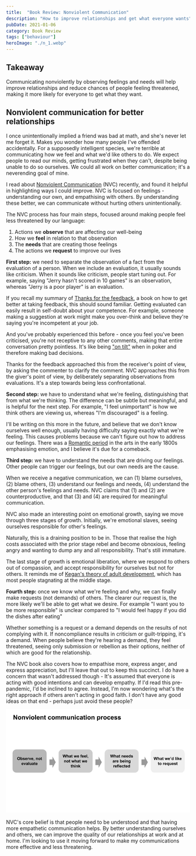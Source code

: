 ```yaml
---
title:  "Book Review: Nonviolent Communication"  
description: "How to improve relationships and get what everyone wants"
pubDate: 2021-01-06
category: Book Review
tags: ["behaviour"]
heroImage: "./n_1.webp"
---
```


## Takeaway

Communicating nonviolently by observing feelings and needs will help improve relationships and reduce chances of people feeling threatened, making it more likely for everyone to get what they want.

## Nonviolent communication for better relationships

I once unintentionally implied a friend was bad at math, and she's never let me forget it. Makes you wonder how many people I've offended accidentally. For a supposedly intelligent species, we're terrible at communicating how we feel and what we'd like others to do. We expect people to read our minds, getting frustrated when they can't, despite being unable to do so ourselves. We could all work on better communication; it's a neverending goal of mine.

I read about [Nonviolent Communication](https://www.amazon.com/Nonviolent-Communication-Language-Life-Changing-Relationships/dp/189200528X "NVC") (NVC) recently, and found it helpful in highlighting ways I could improve. NVC is focused on feelings - understanding our own, and empathising with others. By understanding these better, we can communicate without hurting others unintentionally. 

The NVC process has four main steps, focused around making people feel less threatened by our language:

1. Actions we **observe** that are affecting our well-being
2. How we **feel** in relation to that observation
3. The **needs** that are creating those feelings
4. The actions we **request** to improve our lives

**First step:** we need to separate the observation of a fact from the evaluation of a person. When we include an evaluation, it usually sounds like criticism. When it sounds like criticism, people start tuning out. For example, saying "Jerry hasn't scored in 10 games" is an observation, whereas "Jerry is a poor player" is an evaluation.

If you recall my summary of [Thanks for the feedback](https://www.leonlinsx.com/thanks-for-the-feedback/ "feedback"), a book on how to get better at taking feedback, this should sound familiar. Getting evaluated can easily result in self-doubt about your competence. For example, someone making a suggestion at work might make you over-think and believe they're saying you're incompetent at your job.

And you've probably experienced this before - once you feel you've been criticised, you're not receptive to any other comments, making that entire conversation pretty pointless. It's like being ["on tilt"](https://en.wikipedia.org/wiki/Tilt_(poker) "tilt") when in poker and therefore making bad decisions.  

Thanks for the feedback approached this from the receiver's point of view, by asking the commenter to clarify the comment. NVC approaches this from the giver's point of view, by deliberately separating observations from evaluations. It's a step towards being less confrontational.

**Second step:** we have to understand what we're feeling, distinguishing that from what we're thinking. The difference can be subtle but meaningful, and is helpful for the next step. For example, "I feel unimportant" is how we think others are viewing us, whereas "I'm discouraged" is a feeling.

I'll be writing on this more in the future, and believe that we don't know ourselves well enough, usually having difficulty saying exactly what we're feeling. This causes problems because we can't figure out how to address our feelings. There was a [Romantic period](https://en.wikipedia.org/wiki/Romanticism "romantic") in the arts in the early 1800s emphasising emotion, and I believe it's due for a comeback.

**Third step:** we have to understand the needs that are driving our feelings. Other people can trigger our feelings, but our own needs are the cause. 

When we receive a negative communication, we can (1) blame ourselves, (2) blame others, (3) understand our feelings and needs, (4) understand the other person's feelings and needs. NVC claims that (1) and (2) are counterproductive, and that (3) and (4) are required for meaningful communication. 

NVC also made an interesting point on emotional growth, saying we move through three stages of growth. Initially, we're emotional slaves, seeing ourselves responsible for other's feelings. 

Naturally, this is a draining position to be in. Those that realise the high costs associated with the prior stage rebel and become obnoxious, feeling angry and wanting to dump any and all responsibility. That's still immature. 

The last stage of growth is emotional liberation, where we respond to others out of compassion, and accept responsibility for ourselves but not for others. It reminds me of [Kegan's theory of adult development](https://avoidboringpeople.substack.com/p/dont-die-as-a-caterpillar "kegan"), which has most people stagnating at the middle stage.

**Fourth step:** once we know what we're feeling and why, we can finally make requests (not demands) of others. The clearer our request is, the more likely we'll be able to get what we desire. For example "I want you to be more responsible" is unclear compared to "I would feel happy if you did the dishes after eating"

Whether something is a request or a demand depends on the results of not complying with it. If noncompliance results in criticism or guilt-tripping, it's a demand. When people believe they're hearing a demand, they feel threatened, seeing only submission or rebellion as their options, neither of which are good for the relationship.

The NVC book also covers how to empathise more, express anger, and express appreciation, but I'll leave that out to keep this succinct. I do have a concern that wasn't addressed though - It's assumed that everyone is acting with good intentions and can develop empathy. If I'd read this pre-pandemic, I'd be inclined to agree. Instead, I'm now wondering what's the right approach if others aren't acting in good faith. I don't have any good ideas on that end - perhaps just avoid these people?

![post](./n_1.webp)

NVC's core belief is that people need to be understood and that having more empathetic communication helps. By better understanding ourselves and others, we can improve the quality of our relationships at work and at home. I'm looking to use it moving forward to make my communications more effective and less threatening.
